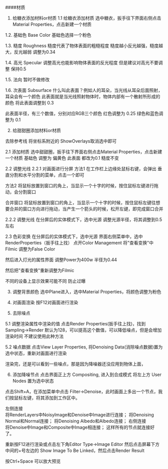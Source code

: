 ####材质

1. 给糖衣添加材料or材质
1.1 给糖衣添加材质
选中糖衣，扳手往下界面右侧点击Material Properties，点击新建一个材质

1.2. 基础色 Base Color
基础色选择一个粉色

1.3. 糙度 Roughness
糙度代表了物体表面的粗糙程度
糙度越小反光越强，糙度越大，反光越弱
调整为0.34

1.4. 高光 Specular
调整高光也能影响物体表面的反光程度
但是建议对高光不要调整
保持0.5

1.5. 法向 
暂时不做修改

1.6. 次表面 Subsurface
什么叫此表面？例如人的耳朵，当光线从耳朵后面照射，耳朵会有一个颜色
此表面就是当光线照射物体时，物体内部有一个散射所形成的颜色
将此表面调整到 0.3

此表面半径，有三个数值，分别对应RGB三个颜色
红色调整为 0.25
绿色和蓝色调整为 0.1

2. 给甜甜圈添加材料or材质

去除参考线
将坐标系附近的 ShowOverlays取消选中即可

2.1 添加材质
选中甜甜圈，扳手往下界面右侧点击Material Properties，点击新建一个材质
基础色  调整为 偏黄色
此表面 都改为0.1
糙度不变

2.2 调整光线
2.2.1 对画面进行分屏
方法1
在工作栏上边缘处鼠标右键，会弹出 垂直分割和水平分割的菜单，点击一个即可

方法2
将鼠标放置到窗口的角上，当显示一个十字的时候，按住鼠标左键进行拖动，会分割窗口

合并窗口
将鼠标放置到窗口的角上，当显示一个十字的时候，按住鼠标左键往想要合并的窗口方向进行拖动，当产生一个箭头的时候，松开左键，即完成窗口合并

2.2.2 调整光线
在分屏后的实体模式下，选中光源
调整光源半径，将其调整到0.5左右

2.3 色彩变换
在分屏后的实体模式下，选中光源
界面右侧菜单中，选中RenderProperties（扳手往上找）
点开Color Management
将"查看变换"中Filmic 调整为False Color

然后进入灯光的属性界面
调整Power为400w
半径为0.44

然后把"查看变换"重新调整为Filmic

不同的设备上显示效果可能不同
防止过曝

3. 调整背景颜色
选中Plane进入，选中Material Properties，将颜色调整为粉色

4. 对画面渲染
按F12对画面进行渲染

5. 去除噪点

5.1 调整渲染属性中渲染的值
点击Render Properties(扳手往上找)，找到 Sampling->Render 默认为128，可以提高这个数值，可以降低噪点，但是会增加渲染时间
不建议使用此种方法

5.2 噪点数据
点击View Layer Properties, 将Denoising Data(消除噪点数据)置为选中状态，重新对画面进行渲染

渲染完，还是可以看到一些噪点，那是因为降噪器还没应用到物体上面，

6. 添加降噪节点
点击界面正上方 Compositing, 进入到合成模式
将左上方 User Nodes 置为选中状态

点击Shift+A，在添加菜单中点击 Filter->Denoise，此时画面上多出一个节点，我们按鼠标左键，将其添加到工作区中。

左侧连接   
将RenderLayers中NoisyImage和Denoise中Image进行连接；
将Denoising Normal和Normal连接；
将Denoising Albedo和Albedo连接；
右侧连接   
将Denoise中Image和Composite中Image相连接；
这样所有的节点就连接好了。

重新按F12进行渲染或点击左下角Editor Type->Image Editor
然后点击屏幕下方中间的+号左边的 Show Image To Be Linked，然后点击Render Result

按Ctrl+Space 可以放大预览
